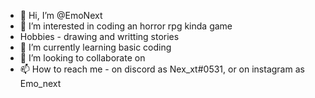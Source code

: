 - 👋 Hi, I’m @EmoNext
- 👀 I’m interested in coding an horror rpg kinda game
- Hobbies - drawing and writting stories
- 🌱 I’m currently learning basic coding
- 💞️ I’m looking to collaborate on 
- 📫 How to reach me - on discord as Nex_xt#0531, or on instagram as Emo_next

<!---
EmoNext/EmoNext is a ✨ special ✨ repository because its `README.md` (this file) appears on your GitHub profile.
You can click the Preview link to take a look at your changes.
--->
